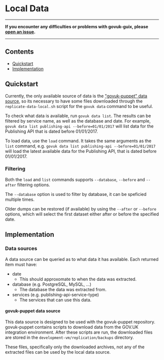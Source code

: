 # Local Data

***
__If you encounter any difficulties or problems with govuk-guix, please [open an issue][open-an-issue].__
***
[open-an-issue]: https://github.com/alphagov/govuk-guix/issues

## Contents

 - [Quickstart](#quickstart)
 - [Implementation](#implementation)

## Quickstart

Currently, the only available source of data is the
["govuk-puppet" data source](#govuk-puppet-data-source), so its
necessary to have some files downloaded through the
`replicate-data-local.sh` script for the `govuk data` command to be
useful.

To check what data is available, run `govuk data list`. The results
can be filtered by service name, as well as the database and date. For
example, `govuk data list publishing-api --before=01/01/2017` will
list data for the Publishing API that is dated before 01/01/2017.

To load data, use the `load` command. It takes the same arguments as
the `list` command, e.g. `govuk data list publishing-api
--before=01/01/2017` will load the latest available data for the
Publishing API, that is dated before 01/01/2017.

### Filtering

Both the `load` and `list` commands supports `--database`, `--before`
and `--after` filtering options.

The `--database` option is used to filter by database, it can be
speficied multiple times.

Older dumps can be restored (if available) by using the `--after` or
`--before` options, which will select the first dataset either after
or before the specified date.

## Implementation

### Data sources

A data source can be queried as to what data it has available. Each
returned item must have:

 - date
   - This should approxomate to when the data was extracted.
 - database (e.g. PostgreSQL, MySQL, ...)
   - The database the data was extracted from.
 - services (e.g. publishing-api-service-type)
   - The services that can use this data.

#### govuk-puppet data source

This data source is designed to be used with the govuk-puppet
repository. govuk-puppet contains scripts to download data from the
GOV.UK integration environment. After these scripts are run, the
downloaded files are stored in the
`development-vm/replication/backups` directory.

These files, specifically only the downloaded archives, not any of the
extracted files can be used by the local data source.


[govuk-guix]: https://github.com/alphagov/govuk-guix
